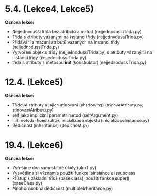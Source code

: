 # 5.4. (Lekce4, Lekce5)
**Osnova lekce:**
- Nejjednodušší třída bez atributů a metod (nejjednodussiTrida.py)
- Třída s atributy vázanými na instanci třídy (nejjednodussiTrida.py)
- Přidávání a mazání atributů vázaných na instanci třídy (nejjednodussiTrida.py)
-  Vytvoření objektu třídy (nejjednodussiTrida.py) s atributy vázanými na instanci třídy (nejjednodussiTrida.py)
- třída s atributy a metodou __init__ (konstruktor) (nejjednodussiTrida.py)

# 12.4. (Lekce5)
**Osnova lekce:**
- Třídové atributy a jejich stínovaní (shadowing) (tridoveAtributy.py, stinovaniAtributu.py)
- self jako implicitní parametr metod (selfArgument.py)
- Init metoda, konstruktor, inicializace objektu (inicializaceInstance.py)
- Dědičnost (inheritance) (dedicnost.py)

# 19.4. (Lekce6)
**Osnova lekce:**
- Vyřešíme dva samostatné úkoly (ukol1.py)
- Vysvětlíme si význam a použití funkce isinstance a issubclass 
- Přístup k základní třídě (base class), použití funkce super() (baseClass.py)
- Mnohonásobná dědičnost (multipleInheritance.py)

